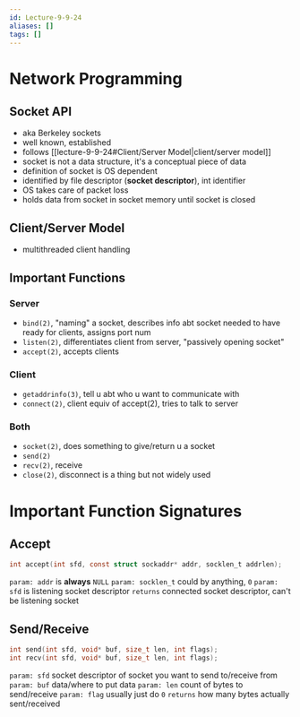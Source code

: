 ```yaml
---
id: Lecture-9-9-24
aliases: []
tags: []
---
```


# Network Programming

## Socket API
- aka Berkeley sockets
- well known, established
- follows [[lecture-9-9-24#Client/Server Model|client/server model]]
- socket is not a data structure, it's a conceptual piece of data
- definition of socket is OS dependent
- identified by file descriptor (**socket descriptor**), int identifier
- OS takes care of packet loss
- holds data from socket in socket memory until socket is closed

## Client/Server Model
- multithreaded client handling

## Important Functions

### Server
- `bind(2)`, "naming" a socket, describes info abt socket needed to have ready for clients, assigns port num
- `listen(2)`, differentiates client from server, "passively opening socket"
- `accept(2)`, accepts clients

### Client
- `getaddrinfo(3)`, tell u abt who u want to communicate with
- `connect(2)`, client equiv of accept(2), tries to talk to server

### Both
- `socket(2)`, does something to give/return u a socket
- `send(2)`
- `recv(2)`, receive
- `close(2)`, disconnect is a thing but not widely used

# Important Function Signatures

## Accept
```c
int accept(int sfd, const struct sockaddr* addr, socklen_t addrlen);
```
`param: addr` is **always** `NULL`
`param: socklen_t` could by anything, `0`
`param: sfd` is listening socket descriptor
`returns` connected socket descriptor, can't be listening socket

## Send/Receive
```c
int send(int sfd, void* buf, size_t len, int flags);
int recv(int sfd, void* buf, size_t len, int flags);
```
`param: sfd` socket descriptor of socket you want to send to/receive from
`param: buf` data/where to put data
`param: len` count of bytes to send/receive
`param: flag` usually just do `0`
`returns` how many bytes actually sent/received

